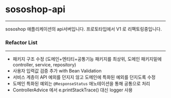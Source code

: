 # sososhop-api

---

sososhop 애플리케이션의 api서버입니다. 
프로토타입에서 V1 로 리팩토링중입니다.


### Refactor List

---

* 패키지 구조 수정 (도메인+엔티티+공통기능 패키지를 최상위, 도메인 패키지밑에 controller, service, repository)
* 사용자 입력값 검증 추가 with Bean Validation 
* 서비스 계층이 API 예외를 던지지 않고 도메인에 특화된 예외를 던지도록 수정
* 도메인 특화된 예외는 `@ResponseStatus` 애노테이션을 통해 공통으로 처리
* ControllerAdvice 에서 e.printStackTrace() 대신 logger 사용
